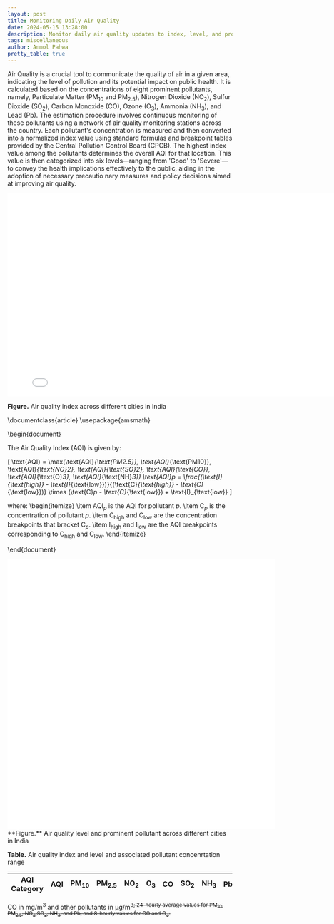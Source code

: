 ```yaml
---
layout: post
title: Monitoring Daily Air Quality
date: 2024-05-15 13:28:00
description: Monitor daily air quality updates to index, level, and prominent pollutant across different cities in India.
tags: miscellaneous
author: Anmol Pahwa
pretty_table: true
---
```


Air Quality is a crucial tool to communicate the quality of air in a given area, indicating the level of pollution and its potential impact on public health. It is calculated based on the concentrations of eight prominent pollutants, namely, Particulate Matter (PM<sub>10</sub> and PM<sub>2.5</sub>), Nitrogen Dioxide (NO<sub>2</sub>), Sulfur Dioxide (SO<sub>2</sub>), Carbon Monoxide (CO), Ozone (O<sub>3</sub>), Ammonia (NH<sub>3</sub>), and Lead (Pb). The estimation procedure involves continuous monitoring of these pollutants using a network of air quality monitoring stations across the country. Each pollutant's concentration is measured and then converted into a normalized index value using standard formulas and breakpoint tables provided by the Central Pollution Control Board (CPCB). The highest index value among the pollutants determines the overall AQI for that location. This value is then categorized into six levels—ranging from 'Good' to 'Severe'—to convey the health implications effectively to the public, aiding in the adoption of necessary precautio nary measures and policy decisions aimed at improving air quality.

<div class="l-page">
  <iframe src="{{ '/assets/plotly/index.html' | relative_url }}" frameborder='0' scrolling='no' height="455" width="800"></iframe>
</div>

**Figure.** Air quality index across different cities in India

\documentclass{article}
\usepackage{amsmath}

\begin{document}

The Air Quality Index (AQI) is given by:

\[
\text{AQI} = \max(\text{AQI}_{\text{PM2.5}}, \text{AQI}_{\text{PM10}}, \text{AQI}_{\text{NO}_2}, \text{AQI}_{\text{SO}_2}, \text{AQI}_{\text{CO}}, \text{AQI}_{\text{O}_3}, \text{AQI}_{\text{NH}_3})
\text{AQI}_p = \frac{(\text{I}_{\text{high}} - \text{I}_{\text{low}})}{(\text{C}_{\text{high}} - \text{C}_{\text{low}})} \times (\text{C}_p - \text{C}_{\text{low}}) + \text{I}_{\text{low}}
\]

where:
\begin{itemize}
    \item $\text{AQI}_p$ is the AQI for pollutant $p$.
    \item $\text{C}_p$ is the concentration of pollutant $p$.
    \item $\text{C}_{\text{high}}$ and $\text{C}_{\text{low}}$ are the concentration breakpoints that bracket $\text{C}_p$.
    \item $\text{I}_{\text{high}}$ and $\text{I}_{\text{low}}$ are the AQI breakpoints corresponding to $\text{C}_{\text{high}}$ and $\text{C}_{\text{low}}$.
\end{itemize}

\end{document}

<style>
  .iframe-container {
      display: flex;
      justify-content: space-around; /* Adjust spacing as needed */
  }
</style>

<div class="iframe-container">
  <iframe src="{{ '/assets/plotly/level.html' | relative_url }}" frameborder="0" scrolling="no" height="605" width="450"></iframe>
  <iframe src="{{ '/assets/plotly/pollutant.html' | relative_url }}" frameborder="0" scrolling="no" height="605" width="450"></iframe>
</div>
**Figure.** Air quality level and prominent pollutant across different cities in India


**Table.** Air quality index and level and associated pollutant concenrtation range

<table id="table" data-toggle="table" data-url="{{ '/assets/json/airquality.json' | relative_url }}">
  <thead>
    <tr>
      <th data-field="AQI Category">AQI Category</th>
      <th data-field="AQI">AQI</th>
      <th data-field="PM10">PM<sub>10</sub></th>
      <th data-field="PM2.5">PM<sub>2.5</sub></th>
      <th data-field="NO2">NO<sub>2</sub></th>
      <th data-field="O3">O<sub>3</sub></th>
      <th data-field="CO">CO</th>
      <th data-field="SO2">SO<sub>2</sub></th>
      <th data-field="NH3">NH<sub>3</sub></th>
      <th data-field="Pb">Pb</th>
    </tr>
  </thead>
</table>
CO in mg/m<sup>3</sup> and other pollutants in μg/m<sup>3<s/up>; 24-hourly average values for PM<sub>10</sub>, PM<sub>2.5</sub>, NO<sub>2</sub>,SO<sub>2</sub>, NH<sub>3</sub>, and Pb, and 8-hourly values for CO and O<sub>3</sub>.
